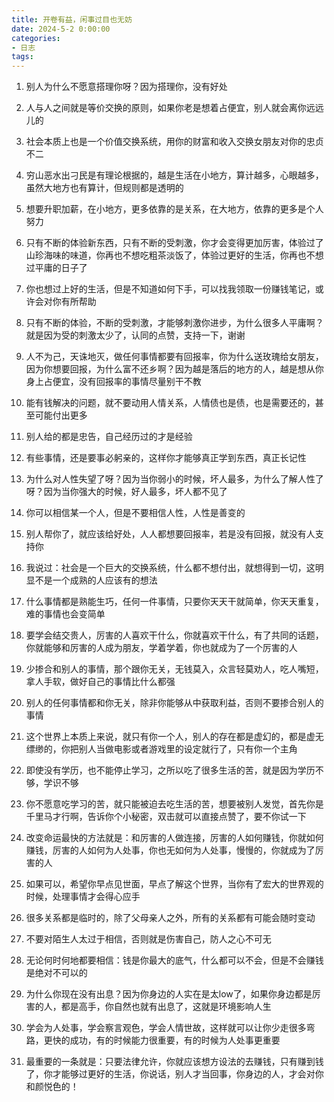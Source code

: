 ```yaml
---
title: 开卷有益，闲事过目也无妨
date: 2024-5-2 0:00:00
categories:
- 日志
tags:
---
```


1. 别人为什么不愿意搭理你呀？因为搭理你，没有好处

2. 人与人之间就是等价交换的原则，如果你老是想着占便宜，别人就会离你远远儿的

3. 社会本质上也是一个价值交换系统，用你的财富和收入交换女朋友对你的忠贞不二 <!-- more -->

6. 穷山恶水出刁民是有理论根据的，越是生活在小地方，算计越多，心眼越多，虽然大地方也有算计，但规则都是透明的

7. 想要升职加薪，在小地方，更多依靠的是关系，在大地方，依靠的更多是个人努力

8. 只有不断的体验新东西，只有不断的受刺激，你才会变得更加厉害，体验过了山珍海味的味道，你再也不想吃粗茶淡饭了，体验过更好的生活，你再也不想过平庸的日子了

9. 你也想过上好的生活，但是不知道如何下手，可以找我领取一份赚钱笔记，或许会对你有所帮助

10. 只有不断的体验，不断的受刺激，才能够刺激你进步，为什么很多人平庸啊？就是因为受的刺激太少了，认同的点赞，支持一下，谢谢

11. 人不为己，天诛地灭，做任何事情都要有回报率，你为什么送玫瑰给女朋友，因为你想要回报，为什么富不还乡啊？因为越是落后的地方的人，越是想从你身上占便宜，没有回报率的事情尽量别干不教

12. 能有钱解决的问题，就不要动用人情关系，人情债也是债，也是需要还的，甚至可能付出更多

13. 别人给的都是忠告，自己经历过的才是经验

14. 有些事情，还是要事必躬亲的，这样你才能够真正学到东西，真正长记性

15. 为什么对人性失望了呀？因为当你弱小的时候，坏人最多，为什么了解人性了呀？因为当你强大的时候，好人最多，坏人都不见了

16. 你可以相信某一个人，但是不要相信人性，人性是善变的

17. 别人帮你了，就应该给好处，人人都想要回报率，若是没有回报，就没有人支持你

18. 我说过：社会是一个巨大的交换系统，什么都不想付出，就想得到一切，这明显不是一个成熟的人应该有的想法

19. 什么事情都是熟能生巧，任何一件事情，只要你天天干就简单，你天天重复，难的事情也会变简单

20. 要学会结交贵人，厉害的人喜欢干什么，你就喜欢干什么，有了共同的话题，你就能够和厉害的人成为朋友，学着学着，你也就成为了一个厉害的人

21. 少掺合和别人的事情，那个跟你无关，无钱莫入，众言轻莫劝人，吃人嘴短，拿人手软，做好自己的事情比什么都强

22. 别人的任何事情都和你无关，除非你能够从中获取利益，否则不要掺合别人的事情

23. 这个世界上本质上来说，就只有你一个人，别人的存在都是虚幻的，都是虚无缥缈的，你把别人当做电影或者游戏里的设定就行了，只有你一个主角

24. 即使没有学历，也不能停止学习，之所以吃了很多生活的苦，就是因为学历不够，学识不够

25. 你不愿意吃学习的苦，就只能被迫去吃生活的苦，想要被别人发觉，首先你是千里马才行啊，告诉你个小秘密，双击就可以直接点赞了，要不你试一下

26. 改变命运最快的方法就是：和厉害的人做连接，厉害的人如何赚钱，你就如何赚钱，厉害的人如何为人处事，你也无如何为人处事，慢慢的，你就成为了厉害的人

27. 如果可以，希望你早点见世面，早点了解这个世界，当你有了宏大的世界观的时候，处理事情才会得心应手

28. 很多关系都是临时的，除了父母亲人之外，所有的关系都有可能会随时变动

29. 不要对陌生人太过于相信，否则就是伤害自己，防人之心不可无

30. 无论何时何地都要相信：钱是你最大的底气，什么都可以不会，但是不会赚钱是绝对不可以的

31. 为什么你现在没有出息？因为你身边的人实在是太low了，如果你身边都是厉害的人，都是高手，你自然也就有出息了，这就是环境影响人生

32. 学会为人处事，学会察言观色，学会人情世故，这样就可以让你少走很多弯路，更快的成功，有的时候能力很重要，有的时候为人处事更重要

33. 最重要的一条就是：只要法律允许，你就应该想方设法的去赚钱，只有赚到钱了，你才能够过更好的生活，你说话，别人才当回事，你身边的人，才会对你和颜悦色的！
